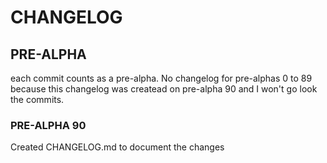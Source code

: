 # CHANGELOG

## PRE-ALPHA
each commit counts as a pre-alpha. No changelog for pre-alphas 0 to 89 because this changelog was createad on pre-alpha 90 and I won't go look the commits.

### PRE-ALPHA 90
Created CHANGELOG.md to document the changes